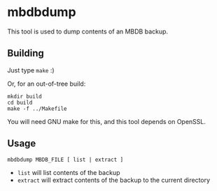 mbdbdump
========

This tool is used to dump contents of an MBDB backup.

## Building

Just type `make` :)

Or, for an out-of-tree build:
```
mkdir build
cd build
make -f ../Makefile
```

You will need GNU make for this, and this tool depends on OpenSSL.

## Usage

`mbdbdump MBDB_FILE [ list | extract ]`

* `list` will list contents of the backup
* `extract` will extract contents of the backup to the current directory
